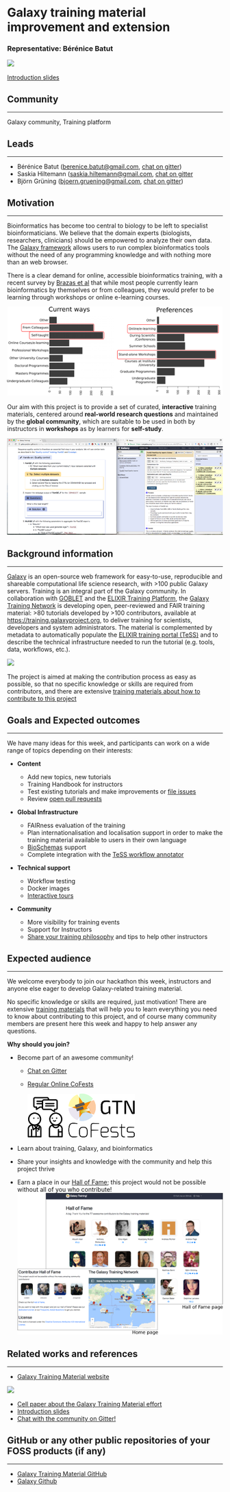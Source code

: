 # Galaxy training material improvement and extension

### Representative: Bérénice Batut

![](images/cover_art.png)

[Introduction slides](http://bebatut.fr/talks/18/11_12_biohackathon/)

## Community
---

Galaxy community, Training platform

## Leads
---
- Bérénice Batut (berenice.batut@gmail.com, [chat on gitter](https://gitter.im/bebatut))
- Saskia Hiltemann (saskia.hiltemann@gmail.com, [chat on gitter](https://gitter.im/shiltemann)
- Björn Grüning (bjoern.gruening@gmail.com, [chat on gitter](https://gitter.im/bgruening))

## Motivation
---

Bioinformatics has become too central to biology to be left to specialist bioinformaticians. We believe that the domain experts (biologists, researchers, clinicians) should be empowered to analyze their own data. The [Galaxy framework](https://galaxyproject.org) allows users to run complex bioinformatics tools without the need of any programming knowledge and with nothing more than an web browser.

There is a clear demand for online, accessible bioinformatics training, with a recent survey by [Brazas et al](http://biorxiv.org/content/early/2017/02/27/098996) that while most people currently learn bioinformatics by themselves or from colleagues, they would prefer to be learning through workshops or online e-learning courses.

![](images/demand.png)

Our aim with this project is to provide a set of curated, **interactive** training materials, centered around **real-world research questions** and maintained by the **global community**, which are suitable to be used in both by instructors in **workshops** as by learners for **self-study**.

![](images/interactive_hands_on.png)


## Background information
---
[Galaxy](https://galaxyproject.org) is an open-source web framework for easy-to-use, reproducible and shareable computational life science research, with >100 public Galaxy servers. Training is an integral part of the Galaxy community. In collaboration with [GOBLET](https://www.mygoblet.org/) and the [ELIXIR Training Platform](https://www.elixir-europe.org/platforms/training), the [Galaxy Training Network](https://galaxyproject.org/teach/gtn/) is developing open, peer-reviewed and FAIR training material: >80 tutorials developed by >100 contributors, available at https://training.galaxyproject.org, to deliver training for scientists, developers and system administrators. The material is complemented by metadata to automatically populate the [ELIXIR training portal (TeSS)](https://tess.elixir-europe.org/) and to describe the technical infrastructure needed to run the tutorial (e.g. tools, data, workflows, etc.).

![](images/infra.png)

The project is aimed at making the contribution process as easy as possible, so that no specific knowledge or skills are required from contributors, and there are extensive [training materials about how to contribute to this project](https://galaxyproject.github.io/training-material/topics/contributing://galaxyproject.github.io/training-material/topics/contributing/)


## Goals and Expected outcomes
---

We have many ideas for this week, and participants can work on a wide range of topics depending on their interests:

- **Content**
  - Add new topics, new tutorials
  - Training Handbook for instructors
  - Test existing tutorials and make improvements or [file issues](https://github.com/galaxyproject/training-material/issues)
  - Review [open pull requests](https://github.com/galaxyproject/training-material/pulls)

- **Global Infrastructure**
  - FAIRness evaluation of the training
  - Plan internationalisation and localisation support in order to make the training material available to users in their own language
  - [BioSchemas](http://bioschemas.org/) support
  - Complete integration with the [TeSS workflow annotator](https://tess.elixir-europe.org/workflows)

- **Technical support**
  - Workflow testing
  - Docker images
  - [Interactive tours](https://crs4.github.io/Galaxy4Developers/lectures/09.galaxy_interactive_tours/)

- **Community**
  - More visibility for training events
  - Support for Instructors
  - [Share your training philosophy](https://github.com/galaxyproject/training-material/issues/1056) and tips to help other instructors

## Expected audience
---

We welcome everybody to join our hackathon this week, instructors and anyone else eager to develop Galaxy-related training material.

No specific knowledge or skills are required, just motivation! There are extensive [training materials](https://galaxyproject.github.io/training-material/topics/contributing://galaxyproject.github.io/training-material/topics/contributing/) that will help you to learn everything you need to know about contributing to this project, and of course many community members are present here this week and happy to help answer any questions.


**Why should you join?**

- Become part of an awesome community!
  - [Chat on Gitter](https://gitter.im/Galaxy-Training-Network/Lobby)
  - [Regular Online CoFests](https://www.galaxyproject.org/events/2018-11-gtn/)

    ![](images/cofests-small.png)

- Learn about training, Galaxy, and bioinformatics
- Share your insights and knowledge with the community and help this project thrive
- Earn a place in our [Hall of Fame](https://galaxyproject.github.io/training-material/hall-of-fame); this project would not be possible without all of you who contribute!
    ![](images/hall-of-fame.png)


## Related works and references
---

- [Galaxy Training Material website](https://training.galaxyproject.org/)

![](images/qr-code-small.png)

- [Cell paper about the Galaxy Training Material effort](https://www.sciencedirect.com/science/article/pii/S2405471218302308)
- [Introduction slides](http://bebatut.fr/talks/18/11_12_biohackathon/)
- [Chat with the community on Gitter!](https://gitter.im/Galaxy-Training-Network/Lobby)

## GitHub or any other public repositories of your FOSS products (if any)
---

- [Galaxy Training Material GitHub](https://github.com/galaxyproject/training-material)
- [Galaxy Github](https://github.com/galaxyproject/galaxy)




